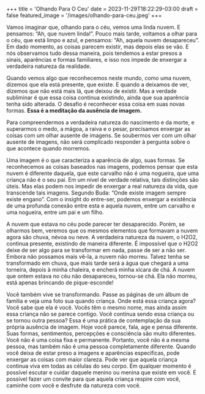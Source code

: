 +++
title = 'Olhando Para O Ceu'
date = 2023-11-29T18:22:29-03:00
draft = false
featured_image = '/images/olhando-para-ceu.jpeg'
+++

Vamos imaginar que, olhando para o céu, vemos uma linda nuvem. E pensamos: “Ah, que nuvem linda!”. Pouco mais tarde, voltamos a olhar para o céu, que está limpo e azul, e pensamos: “Ah, aquela nuvem desapareceu”. Em dado momento, as coisas parecem existir, mas depois elas se vão. E nós observamos tudo dessa maneira, pois tendemos a estar presos a sinais, aparências e formas familiares, e isso nos impede de enxergar a verdadeira natureza da realidade.

Quando vemos algo que reconhecemos neste mundo, como uma nuvem, dizemos que ela está presente, que existe. E quando a deixamos de ver, dizemos que não está mais lá, que deixou de existir. Mas a verdade subliminar é que essa coisa continua existindo, ainda que sua aparência tenha sido alterada. O desafio é reconhecer essa coisa em suas novas formas. **Essa é a meditação da ausência de imagem.**

Para compreendermos a verdadeira natureza do nascimento e da morte, e superarmos o medo, a mágoa, a raiva e o pesar, precisamos enxergar as coisas com um olhar ausente de imagens. Se soubermos ver com um olhar ausente de imagens, não será complicado responder à pergunta sobre o que acontece quando morremos.

Uma imagem é o que caracteriza a aparência de algo, suas formas. Se reconhecemos as coisas baseados nas imagens, podemos pensar que esta nuvem é diferente daquela, que este carvalho não é uma nogueira, que uma criança não é o seu pai. Em um nível de verdade relativa, tais distinções são úteis. Mas elas podem nos impedir de enxergar a real natureza da vida, que transcende tais imagens. Segundo Buda: “Onde existe imagem sempre existe engano”. Com o insight do entre-ser, podemos enxergar a existência de uma profunda conexão entre esta e aquela nuvem, entre um carvalho e uma nogueira, entre um pai e um filho.

A nuvem que estava no céu pode parecer ter desaparecido. Porém, se olharmos bem, veremos que os mesmos elementos que formavam a nuvem
agora são chuva, névoa ou neve. A verdadeira natureza da nuvem, o H2O2, continua presente, existindo de maneira diferente. É impossível que o H2O2
deixe de ser algo para se transformar em nada, passe de ser a não ser. Embora não possamos mais vê-la, a nuvem não morreu. Talvez tenha se transformado em chuva, que mais tarde será a água que chegará a uma torneira, depois à minha chaleira, e encherá minha xícara de chá. A nuvem que ontem estava no céu não desapareceu, tornou-se chá. Ela não morreu, está apenas brincando de pique-esconde!

Você também vive se transformando. Passe as páginas de um álbum de família e veja uma foto sua quando criança. Onde está essa criança agora? Você sabe que ela é você. Vocês têm o mesmo nome, mas ainda assim essa criança não se parece contigo. Você continua sendo essa criança ou se tornou outra pessoa? Essa é uma prática de contemplação da sua própria ausência de imagem. Hoje você parece, fala, age e pensa diferente. Suas formas, sentimentos, percepções e consciência são muito diferentes. Você não é uma coisa fixa e permanente. Portanto, você não é a mesma pessoa, mas também não é uma pessoa completamente diferente. Quando você deixa de estar preso a imagens e aparências específicas, pode enxergar as coisas com maior clareza. Pode ver que aquela criança continua viva em todas as células do seu corpo. Em qualquer momento é possível escutar e cuidar daquele menino ou menina que existe em você. É possível fazer um convite para que aquela criança respire com você, caminhe com você e desfrute da natureza com você.